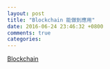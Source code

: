 ```yaml
---
layout: post
title: "Blockchain 能做到應用"
date: 2016-06-24 23:46:32 +0800
comments: true
categories: 
---
```


<!-- more -->

[Blockchain]

[Blockchain]:https://en.wikipedia.org/wiki/Blockchain_(database)
